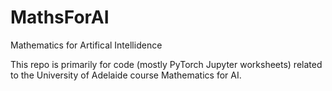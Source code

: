 # MathsForAI
Mathematics for Artifical Intellidence

This repo is primarily for code (mostly PyTorch Jupyter worksheets) related to the University of Adelaide course Mathematics for AI.

 